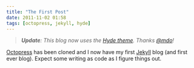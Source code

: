```yaml
---
title: "The First Post"
date: 2011-11-02 01:58
tags: [octopress, jekyll, hyde]
---
```


> _**Update**: This blog now uses the [Hyde theme](https://github.com/poole/hyde). Thanks [@mdo](https://github.com/mdo)!_

[Octopress](http://octopress.org/) has been cloned and I now have my first [Jekyll](http://jekyllrb.com/) blog (and first ever blog). Expect some writing as code as I figure things out.
